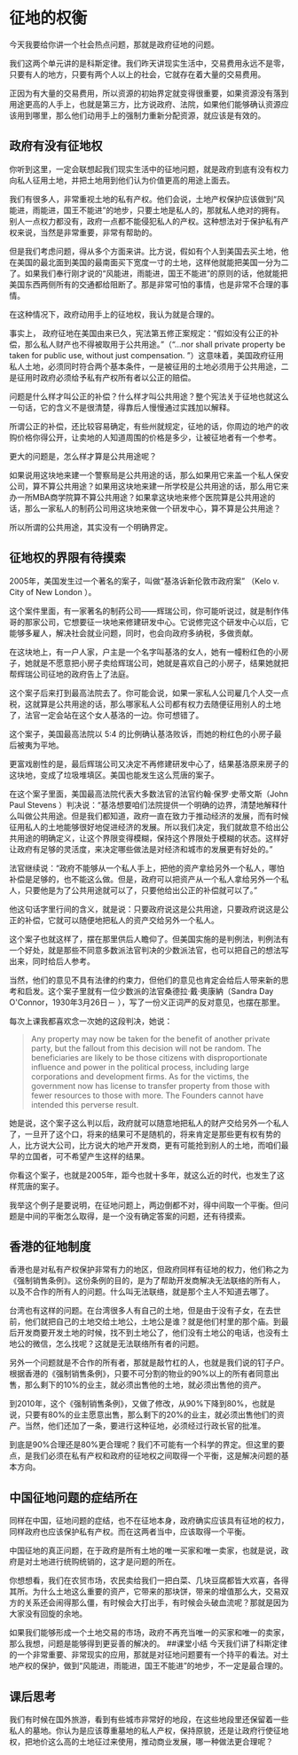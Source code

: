 # 征地的权衡
今天我要给你讲一个社会热点问题，那就是政府征地的问题。

我们这两个单元讲的是科斯定律。我们昨天讲现实生活中，交易费用永远不是零，只要有人的地方，只要有两个人以上的社会，它就存在着大量的交易费用。

正因为有大量的交易费用，所以资源的初始界定就变得很重要，如果资源没有落到用途更高的人手上，也就是第三方，比方说政府、法院，如果他们能够确认资源应该用到哪里，那么他们动用手上的强制力重新分配资源，就应该是有效的。
## 政府有没有征地权
你听到这里，一定会联想起我们现实生活中的征地问题，就是政府到底有没有权力向私人征用土地，并把土地用到他们认为价值更高的用途上面去。

我们有很多人，非常重视土地的私有产权。他们会说，土地产权保护应该做到“风能进，雨能进，国王不能进”的地步，只要土地是私人的，那就私人绝对的拥有。别人一点权力都没有，政府一点都不能侵犯私人的产权。这种想法对于保护私有产权来说，当然是非常重要，非常有帮助的。

但是我们考虑问题，得从多个方面来讲。比方说，假如有个人到美国去买土地，他在美国的最北面到美国的最南面买下宽度一寸的土地，这样他就能把美国一分为二了。如果我们奉行刚才说的“风能进，雨能进，国王不能进”的原则的话，他就能把美国东西两侧所有的交通都给阻断了。那是非常可怕的事情，也是非常不合理的事情。

在这种情况下，政府动用手上的征地权，我认为就是合理的。

事实上， 政府征地在美国由来已久，宪法第五修正案规定：“假如没有公正的补偿，那么私人财产也不得被取用于公共用途。”（“…nor shall private property be taken for public use, without just compensation. ”）这意味着，美国政府征用私人土地，必须同时符合两个基本条件，一是被征用的土地必须用于公共用途，二是征用时政府必须给予私有产权所有者以公正的赔偿。

问题是什么样才叫公正的补偿？什么样才叫公共用途？整个宪法关于征地也就这么一句话，它的含义不是很清楚，得靠后人慢慢通过实践加以解释。

所谓公正的补偿，还比较容易确定，有些州就规定，征地的话，你周边的地产的收购价格你得公开，让卖地的人知道周围的价格是多少，让被征地者有一个参考。

更大的问题是，怎么样才算是公共用途呢？

如果说用这块地来建一个警察局是公共用途的话，那么如果用它来盖一个私人保安公司，算不算公共用途？如果用这块地来建一所学校是公共用途的话，那么用它来办一所MBA商学院算不算公共用途？如果拿这块地来修个医院算是公共用途的话，那么一家私人的制药公司用这块地来做一个研发中心，算不算是公共用途？

所以所谓的公共用途，其实没有一个明确界定。
## 征地权的界限有待摸索
2005年，美国发生过一个著名的案子，叫做“基洛诉新伦敦市政府案” （Kelo v. City of New London&nbsp;）。

这个案件里面，有一家著名的制药公司——辉瑞公司，你可能听说过，就是制作伟哥的那家公司，它想要征一块地来修建研发中心。它说修完这个研发中心以后，它能够多雇人，解决社会就业问题，同时，也会向政府多纳税，多做贡献。

在这块地上，有一户人家，户主是一个名字叫基洛的女人，她有一幢粉红色的小房子，她就是不愿意把小房子卖给辉瑞公司，她就是喜欢自己的小房子，结果她就把帮辉瑞公司征地的政府告上了法庭。

这个案子后来打到最高法院去了。你可能会说，如果一家私人公司雇几个人交一点税，这就算是公共用途的话，那么哪家私人公司都有权力去随便征用别人的土地了，法官一定会站在这个女人基洛的一边。你可想错了。

这个案子，美国最高法院以 5:4 的比例确认基洛败诉，而她的粉红色的小房子最后被夷为平地。

更富戏剧性的是，最后辉瑞公司又决定不再修建研发中心了，结果基洛原来房子的这块地，变成了垃圾堆填区。美国也能发生这么荒唐的案子。 

在这个案子里面，美国最高法院代表大多数法官的法官约翰·保罗·史蒂文斯（John Paul Stevens ）判决说：“基洛想要咱们法院提供一个明确的边界，清楚地解释什么叫做公共用途。但是我们都知道，政府一直在致力于推动经济的发展，而有时候征用私人的土地能够很好地促进经济的发展。所以我们决定，我们就故意不给出公共用途的明确定义，让这个界限变得模糊，保持这个界限处于模糊的状态。这样好让政府有足够的灵活度，来决定哪些做法是对经济和城市的发展更有好处的。”

法官继续说：“政府不能够从一个私人手上，把他的资产拿给另外一个私人，哪怕补偿是足够的，也不能这么做。但是，政府可以把资产从一个私人拿给另外一个私人，只要他是为了公共用途就可以了，只要他给出公正的补偿就可以了。”

他这句话字里行间的含义，就是说：只要政府说这是公共用途，只要政府说这是公正的补偿，它就可以随便地把私人的资产交给另外一个私人。

这个案子也就这样了，摆在那里供后人瞻仰了。但美国实施的是判例法，判例法有一个好处，就是那些不同意多数派法官判决的少数派法官，也可以把自己的想法写出来，同时给后人参考。

当然，他们的意见不具有法律的约束力，但他们的意见也肯定会给后人带来新的思考和启发。这个案子里就有一位少数派的法官桑德拉·戴·奧康納（Sandra Day O'Connor，1930年3月26日－ ），写了一份义正词严的反对意见，也摆在那里。

每次上课我都喜欢念一次她的这段判决，她说： 

> Any property may now be taken for the benefit of another private party, but the fallout from this decision will not be random. The beneficiaries are likely to be those citizens with disproportionate influence and power in the political process, including large corporations and development firms. As for the victims, the government now has license to transfer property from those with fewer resources to those with more. The Founders cannot have intended this perverse result.

她是说，这个案子这么判以后，政府就可以随意地把私人的财产交给另外一个私人了，一旦开了这个口，将来的结果可不是随机的，将来肯定是那些更有权有势的人，比方说大公司，比方说大的地产开发商，更有可能抢到别人的土地，而咱们最早的立国者，可不希望产生这样的结果。

你看这个案子，也就是2005年，距今也就十多年，就这么近的时代，也发生了这样荒唐的案子。

我举这个例子是要说明，在征地问题上，两边倒都不对，得中间取一个平衡。但问题是中间的平衡怎么取得，是一个没有确定答案的问题，还有待摸索。
## 香港的征地制度
香港也是对私有产权保护非常有力的地区，但政府同样有征地的权力，他们称之为《强制销售条例》。这份条例的目的，是为了帮助开发商解决无法联络的所有人，以及不合作的所有人的问题。什么叫无法联络，就是那个主人不知道去哪了。

台湾也有这样的问题。在台湾很多人有自己的土地，但是由于没有子女，在去世前，他们就把自己的土地交给土地公，土地公是谁？就是他们村里的那个庙。到最后开发商要开发土地的时候，找不到土地公了，他们没有土地公的电话，也没有土地公的微信，怎么找呢？这就是无法联络所有者的问题。

另外一个问题就是不合作的所有者，那就是敲竹杠的人，也就是我们说的钉子户。根据香港的《强制销售条例》，只要不可分割的物业的90%以上的所有者同意出售，那么剩下的10%的业主，就必须出售他的土地，就必须出售他的资产。

到2010年，这个《强制销售条例》，又做了修改，从90%下降到80%，也就是说，只要有80%的业主愿意出售，那么剩下的20%的业主，就必须出售他们的资产。当然，他们还加了一条，要进行这种征地，必须经过行政长官的批准。

到底是90%合理还是80%更合理呢？我们不可能有一个科学的界定。但这里的要点，是我们必须在私有产权和政府的征地权之间取得一个平衡，这是解决问题的基本方向。
## 中国征地问题的症结所在
同样在中国，征地问题的症结，也不在征地本身，政府确实应该具有征地的权力，同样政府也应该保护私有产权。而在这两者当中，应该取得一个平衡。

中国征地的真正问题，在于政府是所有土地的唯一买家和唯一卖家，也就是说，政府是对土地进行统购统销的，这才是问题的所在。

你想想看，我们在农贸市场，农民卖给我们一把白菜、几块豆腐都皆大欢喜，各得其所。为什么土地这么重要的资产，它带来的那块饼，带来的增值那么大，交易双方的关系还会闹得那么僵，有时候会大打出手，有时候会头破血流呢？那就是因为大家没有回旋的余地。

如果我们能够形成一个土地交易的市场，政府不再充当唯一的买家和唯一的卖家，那么我想，问题是能够得到更妥善的解决的。
##课堂小结
今天我们讲了科斯定律的一个非常重要、非常现实的应用，那就是对征地问题要有一个持平的看法。对土地产权的保护，做到“风能进，雨能进，国王不能进”的地步，不一定是最合理的。
## 课后思考
我们有时候在国外旅游，看到有些城市非常好的地段，在这些地段里还保留着一些私人的墓地。你认为是应该尊重墓地的私人产权，保持原貌，还是让政府行使征地权，把地价这么高的土地征过来使用，推动商业发展，哪一种做法更合理呢？
